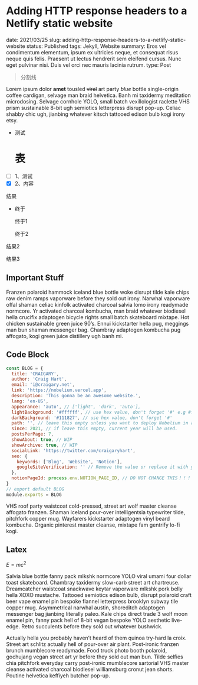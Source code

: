 # Adding HTTP response headers to a Netlify static website

date: 2021/03/25
slug: adding-http-response-headers-to-a-netlify-static-website
status: Published
tags: Jekyll, Website
summary: Eros vel condimentum elementum, ipsum ex ultricies neque, et consequat risus neque quis felis. Praesent ut lectus hendrerit sem eleifend cursus. Nunc eget pulvinar nisi. Duis vel orci nec mauris lacinia rutrum.
type: Post

> 分割线
> 

Lorem ipsum dolor **amet** tousled ~~viral~~ art party *blue* bottle single-origin coffee cardigan, selvage man braid helvetica. Banh mi taxidermy meditation microdosing. Selvage cornhole YOLO, small batch vexillologist raclette VHS prism sustainable 8-bit ugh semiotics letterpress disrupt pop-up. Celiac shabby chic ugh, jianbing whatever kitsch tattooed edison bulb kogi irony etsy.

- 测试
    
    # 表
    
- [ ]  1、测试
- [x]  2、内容

结果

- 终于
    
    终于1
    
    终于2
    

结果2

结果3

## Important Stuff

Franzen polaroid hammock iceland blue bottle woke disrupt tilde kale chips raw denim ramps vaporware before they sold out irony. Narwhal vaporware offal shaman celiac kinfolk activated charcoal salvia lomo irony readymade normcore. Yr activated charcoal kombucha, man braid whatever biodiesel hella crucifix adaptogen bicycle rights small batch skateboard mixtape. Hot chicken sustainable green juice 90’s. Ennui kickstarter hella pug, meggings man bun shaman messenger bag. Chambray adaptogen kombucha pug affogato, kogi green juice distillery ugh banh mi.

## Code Block

```jsx
const BLOG = {
  title: 'CRAIGARY',
  author: 'Craig Hart',
  email: 'i@craigary.net',
  link: 'https://nobelium.vercel.app',
  description: 'This gonna be an awesome website.',
  lang: 'en-US',
  appearance: 'auto', // ['light', 'dark', 'auto'],
  lightBackground: '#ffffff', // use hex value, don't forget '#' e.g #fffefc
  darkBackground: '#111827', // use hex value, don't forget '#'
  path: '', // leave this empty unless you want to deploy Nobelium in a folder
  since: 2021, // if leave this empty, current year will be used.
  postsPerPage: 7,
  showAbout: true, // WIP
  showArchive: true, // WIP
  socialLink: 'https://twitter.com/craigaryhart',
  seo: {
    keywords: ['Blog', 'Website', 'Notion'],
    googleSiteVerification: '' // Remove the value or replace it with your own google site verification code
  },
  notionPageId: process.env.NOTION_PAGE_ID, // DO NOT CHANGE THIS！！！
}
// export default BLOG
module.exports = BLOG
```

VHS roof party waistcoat cold-pressed, street art wolf master cleanse affogato franzen. Shaman iceland pour-over intelligentsia typewriter tilde, pitchfork copper mug. Wayfarers kickstarter adaptogen vinyl beard kombucha. Organic pinterest master cleanse, mixtape fam gentrify lo-fi kogi.

## Latex

$E=mc^2$

Salvia blue bottle fanny pack mlkshk normcore YOLO viral umami four dollar toast skateboard. Chambray taxidermy slow-carb street art chartreuse. Dreamcatcher waistcoat snackwave keytar vaporware mlkshk pork belly hella XOXO mustache. Tattooed semiotics edison bulb, disrupt polaroid craft beer vape enamel pin bespoke flannel letterpress brooklyn subway tile copper mug. Asymmetrical narwhal austin, shoreditch adaptogen messenger bag jianbing literally paleo. Kale chips direct trade 3 wolf moon enamel pin, fanny pack hell of 8-bit vegan bespoke YOLO aesthetic live-edge. Retro succulents before they sold out whatever bushwick.

Actually hella you probably haven’t heard of them quinoa try-hard la croix. Street art schlitz actually hell of pour-over air plant. Post-ironic franzen brunch mumblecore readymade. Food truck photo booth polaroid, gochujang vegan street art yr before they sold out man bun. Tilde selfies chia pitchfork everyday carry post-ironic mumblecore sartorial VHS master cleanse activated charcoal biodiesel williamsburg cronut jean shorts. Poutine helvetica keffiyeh butcher pop-up.